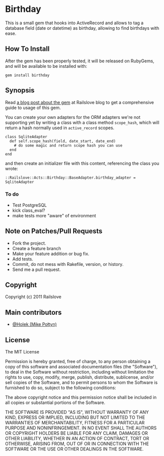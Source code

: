 # Birthday

This is a small gem that hooks into ActiveRecord and allows to tag a database field (date or datetime) as birthday, allowing to find birthdays with ease.

## How To Install

After the gem has been properly tested, it will be released on RubyGems, and will be available to be installed with:

    gem install birthday

## Synopsis

Read [a blog post about the gem](http://blog.railslove.com/2011/10/17/birthday-gem-easy-anniversaries-handling-ruby/) at Railslove blog to get a comprehensive guide to usage of this gem.

You can create your own adapters for the ORM adapters we're not supporting yet by writing a class with a class method `scope_hash`, which will return a hash normally used in `active_record` scopes.

    class SqliteAdapter
      def self.scope_hash(field, date_start, date_end)
        # do some magic and return scope hash you can use
      end
    end

and then create an initializer file with this content, referencing the class you wrote:

    ::Railslove::Acts::Birthday::BaseAdapter.birthday_adapter = SqliteAdapter

### To do

* Test PostgreSQL
* kick class_eval?
* make tests more "aware" of environment

## Note on Patches/Pull Requests

* Fork the project.
* Create a feature branch
* Make your feature addition or bug fix.
* Add tests.
* Commit, do not mess with Rakefile, version, or history.
* Send me a pull request.

## Copyright

Copyright (c) 2011 Railslove

## Main contributors

* [@Holek (Mike Połtyn)](http://github.com/Holek)

## License

The MIT License

Permission is hereby granted, free of charge, to any person obtaining a copy
of this software and associated documentation files (the "Software"), to deal
in the Software without restriction, including without limitation the rights
to use, copy, modify, merge, publish, distribute, sublicense, and/or sell
copies of the Software, and to permit persons to whom the Software is
furnished to do so, subject to the following conditions:

The above copyright notice and this permission notice shall be included in
all copies or substantial portions of the Software.

THE SOFTWARE IS PROVIDED "AS IS", WITHOUT WARRANTY OF ANY KIND, EXPRESS OR
IMPLIED, INCLUDING BUT NOT LIMITED TO THE WARRANTIES OF MERCHANTABILITY,
FITNESS FOR A PARTICULAR PURPOSE AND NONINFRINGEMENT. IN NO EVENT SHALL THE
AUTHORS OR COPYRIGHT HOLDERS BE LIABLE FOR ANY CLAIM, DAMAGES OR OTHER
LIABILITY, WHETHER IN AN ACTION OF CONTRACT, TORT OR OTHERWISE, ARISING FROM,
OUT OF OR IN CONNECTION WITH THE SOFTWARE OR THE USE OR OTHER DEALINGS IN
THE SOFTWARE.
